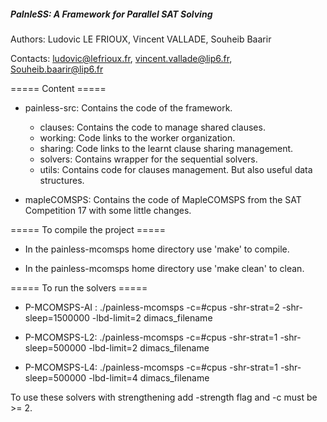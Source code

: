 ##### PaInleSS: A Framework for Parallel SAT Solving #####

Authors:  Ludovic LE FRIOUX, Vincent VALLADE, Souheib Baarir

Contacts: ludovic@lefrioux.fr, vincent.vallade@lip6.fr, Souheib.baarir@lip6.fr

===== Content =====

- painless-src:
   Contains the code of the framework.
   - clauses:
      Contains the code to manage shared clauses.
   - working:
      Code links to the worker organization.
   - sharing:
      Code links to the learnt clause sharing management.
   - solvers:
      Contains wrapper for the sequential solvers.
   - utils:
      Contains code for clauses management. But also useful data structures.

- mapleCOMSPS:
   Contains the code of MapleCOMSPS from the SAT Competition 17 with some little
   changes.


===== To compile the project =====

- In the painless-mcomsps home directory use 'make' to compile.

- In the painless-mcomsps home directory use 'make clean' to clean.


===== To run the solvers =====

- P-MCOMSPS-AI :
   ./painless-mcomsps -c=#cpus -shr-strat=2 -shr-sleep=1500000 -lbd-limit=2 dimacs_filename

- P-MCOMSPS-L2:
   ./painless-mcomsps -c=#cpus -shr-strat=1 -shr-sleep=500000 -lbd-limit=2 dimacs_filename

- P-MCOMSPS-L4:
   ./painless-mcomsps -c=#cpus -shr-strat=1 -shr-sleep=500000 -lbd-limit=4 dimacs_filename

To use these solvers with strengthening add -strength flag and -c must be >= 2.
